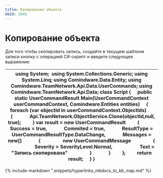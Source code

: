 ```yaml
---
title: Копирование объекта
kbId: 2645
---
```


# Копирование объекта

Для того чтобы скопировать запись, создайте в текущем шаблоне записи кнопку с операцией C#-скрипт и введите следующее выражение:

| using System;  using System.Collections.Generic; using System.Linq; using Comindware.Data.Entity; using Comindware.TeamNetwork.Api.Data.UserCommands; using Comindware.TeamNetwork.Api.Data; class Script {     public static UserCommandResult Main(UserCommandContext userCommandContext, Comindware.Entities entities)     {   foreach (var objectId in userCommandContext.ObjectIds)         {             Api.TeamNetwork.ObjectService.Clone(objectId,null, true);         } var result = new UserCommandResult         {             Success = true,             Commited = true,             ResultType = UserCommandResultType.DataChange,             Messages = new[]             {                 new UserCommandMessage                 {                     Severity = SeverityLevel.Normal,                     Text = "Запись скопирована"                 }             }         };         return result;     } } |
| --- |

{% include-markdown ".snippets/hyperlinks_mkdocs_to_kb_map.md" %}
